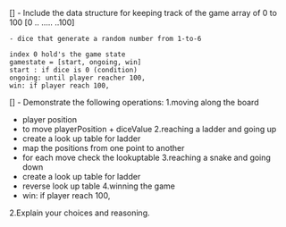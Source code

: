 [] - Include the data structure for keeping track of the game
    array of 0 to 100
    [0 ..
    .....
    ..100]
    
    - dice that generate a random number from 1-to-6

    index 0 hold's the game state 
    gamestate = [start, ongoing, win]
    start : if dice is 0 (condition)
    ongoing: until player reacher 100,
    win: if player reach 100,


[] - Demonstrate the following operations: 
1.moving along the board
- player position
- to move playerPosition + diceValue
2.reaching a ladder and going up
- create a look up table for ladder
- map the positions from one point to another
- for each move check the lookuptable
3.reaching a snake and going down
- create a look up table for ladder
- reverse look up table
4.winning the game
- win: if player reach 100,


2.Explain your choices and reasoning.